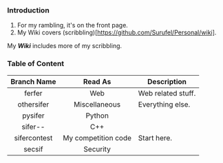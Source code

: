 ### Introduction

1. For my rambling, it's on the front page.
2. My Wiki covers (scribbling)[https://github.com/Surufel/Personal/wiki]. 


My **_Wiki_** includes more of my scribbling.



### Table of Content

| Branch Name      | Read As             | Description                                                   |
|:----------------:|:-------------------:|---------------------------------------------------------------|
| ferfer           | Web                 |  Web related stuff.                                           |
| othersifer       | Miscellaneous       |  Everything else.                                             |
| pysifer          | Python              |                                                               |
| sifer--          | C++                 |                                                               |
| sifercontest     | My competition code |  Start here.                                                  |
| secsif           | Security            |                                                               |
